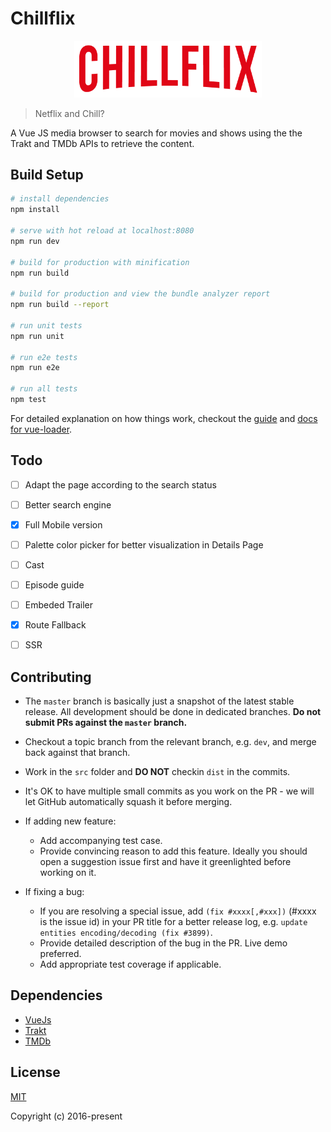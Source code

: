 # Chillflix

<p align="center"><img width="300"src="/src/assets/logo.png?raw=true"></p>

> Netflix and Chill?

A Vue JS media browser to search for movies and shows using the the Trakt and TMDb APIs to retrieve the content.

## Build Setup

``` bash
# install dependencies
npm install

# serve with hot reload at localhost:8080
npm run dev

# build for production with minification
npm run build

# build for production and view the bundle analyzer report
npm run build --report

# run unit tests
npm run unit

# run e2e tests
npm run e2e

# run all tests
npm test
```

For detailed explanation on how things work, checkout the [guide](http://vuejs-templates.github.io/webpack/) and [docs for vue-loader](http://vuejs.github.io/vue-loader).

## Todo

- [ ] Adapt the page according to the search status
- [ ] Better search engine
- [x] Full Mobile version
- [ ] Palette color picker for better visualization in Details Page
- [ ] Cast
- [ ] Episode guide
- [ ] Embeded Trailer
- [x] Route Fallback
- [ ] SSR


## Contributing

- The `master` branch is basically just a snapshot of the latest stable release. All development should be done in dedicated branches. **Do not submit PRs against the `master` branch.**

- Checkout a topic branch from the relevant branch, e.g. `dev`, and merge back against that branch.

- Work in the `src` folder and **DO NOT** checkin `dist` in the commits.

- It's OK to have multiple small commits as you work on the PR - we will let GitHub automatically squash it before merging.


- If adding new feature:
  - Add accompanying test case.
  - Provide convincing reason to add this feature. Ideally you should open a suggestion issue first and have it greenlighted before working on it.

- If fixing a bug:
  - If you are resolving a special issue, add `(fix #xxxx[,#xxx])` (#xxxx is the issue id) in your PR title for a better release log, e.g. `update entities encoding/decoding (fix #3899)`.
  - Provide detailed description of the bug in the PR. Live demo preferred.
  - Add appropriate test coverage if applicable.

## Dependencies

- [VueJs](https://vuejs.org/)
- [Trakt](https://trakt.tv/)
- [TMDb](https://www.themoviedb.org/)

## License

[MIT](http://opensource.org/licenses/MIT)

Copyright (c) 2016-present
